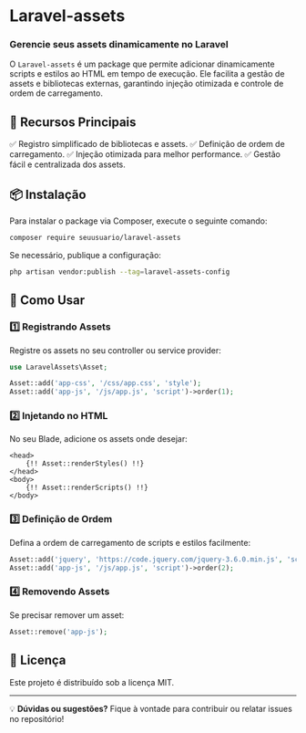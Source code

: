 # Laravel-assets

### Gerencie seus assets dinamicamente no Laravel

O `Laravel-assets` é um package que permite adicionar dinamicamente scripts e estilos ao HTML em tempo de execução. Ele facilita a gestão de assets e bibliotecas externas, garantindo injeção otimizada e controle de ordem de carregamento.

## 📌 Recursos Principais

✅ Registro simplificado de bibliotecas e assets.
✅ Definição de ordem de carregamento.
✅ Injeção otimizada para melhor performance.
✅ Gestão fácil e centralizada dos assets.

## 📦 Instalação

Para instalar o package via Composer, execute o seguinte comando:

```sh
composer require seuusuario/laravel-assets
```

Se necessário, publique a configuração:

```sh
php artisan vendor:publish --tag=laravel-assets-config
```

## 🚀 Como Usar

### 1️⃣ Registrando Assets

Registre os assets no seu controller ou service provider:

```php
use LaravelAssets\Asset;

Asset::add('app-css', '/css/app.css', 'style');
Asset::add('app-js', '/js/app.js', 'script')->order(1);
```

### 2️⃣ Injetando no HTML

No seu Blade, adicione os assets onde desejar:

```blade
<head>
    {!! Asset::renderStyles() !!}
</head>
<body>
    {!! Asset::renderScripts() !!}
</body>
```

### 3️⃣ Definição de Ordem

Defina a ordem de carregamento de scripts e estilos facilmente:

```php
Asset::add('jquery', 'https://code.jquery.com/jquery-3.6.0.min.js', 'script')->order(1);
Asset::add('app-js', '/js/app.js', 'script')->order(2);
```

### 4️⃣ Removendo Assets

Se precisar remover um asset:

```php
Asset::remove('app-js');
```

## 📜 Licença

Este projeto é distribuído sob a licença MIT.

---

💡 **Dúvidas ou sugestões?** Fique à vontade para contribuir ou relatar issues no repositório!
